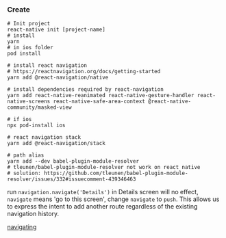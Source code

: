 ### Create

```shell
# Init project
react-native init [project-name]
# install
yarn
# in ios folder
pod install

# install react navigation
# https://reactnavigation.org/docs/getting-started
yarn add @react-navigation/native

# install dependencies required by react-navigation
yarn add react-native-reanimated react-native-gesture-handler react-native-screens react-native-safe-area-context @react-native-community/masked-view

# if ios
npx pod-install ios

# react navigation stack
yarn add @react-navigation/stack

# path alias
yarn add --dev babel-plugin-module-resolver
# tleunen/babel-plugin-module-resolver not work on react native
# solution: https://github.com/tleunen/babel-plugin-module-resolver/issues/332#issuecomment-439346463
```

run `navigation.navigate('Details')` in Details screen will no effect, `navigate` means 'go to this screen', change `navigate` to `push`. This allows us to express the intent to add another route regardless of the existing navigation history.

[navigating](https://reactnavigation.org/docs/navigating)